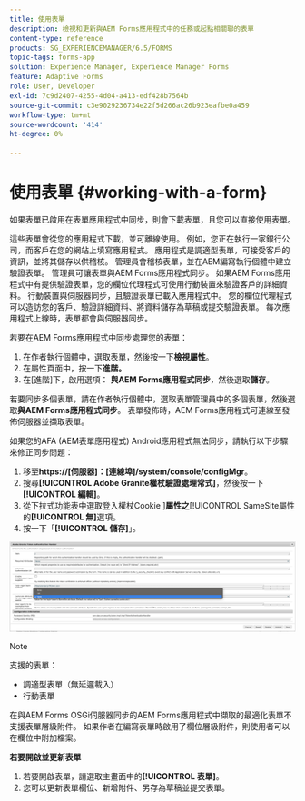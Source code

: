 ```yaml
---
title: 使用表單
description: 檢視和更新與AEM Forms應用程式中的任務或起點相關聯的表單
content-type: reference
products: SG_EXPERIENCEMANAGER/6.5/FORMS
topic-tags: forms-app
solution: Experience Manager, Experience Manager Forms
feature: Adaptive Forms
role: User, Developer
exl-id: 7c9d2407-4255-4d04-a413-edf428b7564b
source-git-commit: c3e9029236734e22f5d266ac26b923eafbe0a459
workflow-type: tm+mt
source-wordcount: '414'
ht-degree: 0%

---
```


# 使用表單 {#working-with-a-form}

如果表單已啟用在表單應用程式中同步，則會下載表單，且您可以直接使用表單。

這些表單會從您的應用程式下載，並可離線使用。 例如，您正在執行一家銀行公司，而客戶在您的網站上填寫應用程式。 應用程式是調適型表單，可接受客戶的資訊，並將其儲存以供稽核。 管理員會稽核表單，並在AEM編寫執行個體中建立驗證表單。 管理員可讓表單與AEM Forms應用程式同步。 如果AEM Forms應用程式中有提供驗證表單，您的欄位代理程式可使用行動裝置來驗證客戶的詳細資料。 行動裝置與伺服器同步，且驗證表單已載入應用程式中。 您的欄位代理程式可以造訪您的客戶、驗證詳細資料、將資料儲存為草稿或提交驗證表單。 每次應用程式上線時，表單都會與伺服器同步。

若要在AEM Forms應用程式中同步處理您的表單：

1. 在作者執行個體中，選取表單，然後按一下&#x200B;**檢視屬性**。
1. 在屬性頁面中，按一下&#x200B;**進階。**
1. 在[進階]下，啟用選項： **與AEM Forms應用程式同步**，然後選取&#x200B;**儲存**。

若要同步多個表單，請在作者執行個體中，選取表單管理員中的多個表單，然後選取&#x200B;**與AEM Forms應用程式同步**。 表單發佈時，AEM Forms應用程式可連線至發佈伺服器並擷取表單。

如果您的AFA (AEM表單應用程式) Android應用程式無法同步，請執行以下步驟來修正同步問題：

1. 移至&#x200B;**https://[伺服器]：[連線埠]/system/console/configMgr**。
1. 搜尋&#x200B;**[!UICONTROL Adobe Granite權杖驗證處理常式]**，然後按一下&#x200B;**[!UICONTROL 編輯]**。
1. 從下拉式功能表中選取登入權杖Cookie ]**屬性之**[!UICONTROL  SameSite屬性的&#x200B;**[!UICONTROL 無]**&#x200B;選項。
1. 按一下「**[!UICONTROL 儲存]**」。

![將影像與AFA Android應用程式同步](/help/forms/using/assets/afaandroid.png)

>[!NOTE]
>
>支援的表單：
>
>* 調適型表單（無延遲載入）
>* 行動表單
>
>在與AEM Forms OSGi伺服器同步的AEM Forms應用程式中擷取的最適化表單不支援表單層級附件。 如果作者在編寫表單時啟用了欄位層級附件，則使用者可以在欄位中附加檔案。


**若要開啟並更新表單**

1. 若要開啟表單，請選取主畫面中的&#x200B;**[!UICONTROL 表單]**。
1. 您可以更新表單欄位、新增附件、另存為草稿並提交表單。
